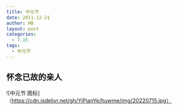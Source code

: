 ```yaml
---
title: 中元节
date: 2011-12-21
author: HB
layout: post
categories:
  - 7.15
tags:
  - 中元节
---
```

## 怀念已故的亲人  

![中元节 图标]（https://cdn.jsdelivr.net/gh/YiPianYe/huwme/img/20220715.jpg）
